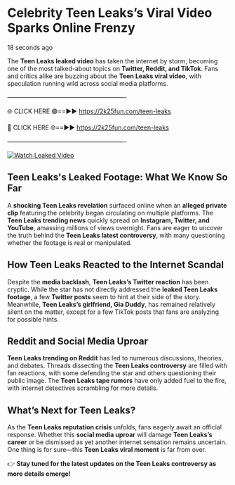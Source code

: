 # Celebrity Teen Leaks’s Viral Video Sparks Online Frenzy

18 seconds ago

The **Teen Leaks leaked video** has taken the internet by storm, becoming one of the most talked-about topics on **Twitter, Reddit, and TikTok**. Fans and critics alike are buzzing about the **Teen Leaks viral video**, with speculation running wild across social media platforms.

———————————————————-

🌐 CLICK HERE 🟢==►► https://2k25fun.com/teen-leaks

🔴 CLICK HERE 🌐==►► https://2k25fun.com/teen-leaks

———————————————————-

[![Watch Leaked Video](https://miro.medium.com/v2/resize:fit:828/format:webp/1*cilzJN44JGOrTw9NJCrNHA.gif "Watch Leaked Video")](https://2k25fun.com/teen-leaks)

## **Teen Leaks's Leaked Footage: What We Know So Far**  
A **shocking Teen Leaks revelation** surfaced online when an **alleged private clip** featuring the celebrity began circulating on multiple platforms. The **Teen Leaks trending news** quickly spread on **Instagram, Twitter, and YouTube**, amassing millions of views overnight. Fans are eager to uncover the truth behind the **Teen Leaks latest controversy**, with many questioning whether the footage is real or manipulated.  

## **How Teen Leaks Reacted to the Internet Scandal**  
Despite the **media backlash**, **Teen Leaks’s Twitter reaction** has been cryptic. While the star has not directly addressed the **leaked Teen Leaks footage**, a few **Twitter posts** seem to hint at their side of the story. Meanwhile, **Teen Leaks’s girlfriend, Gia Duddy**, has remained relatively silent on the matter, except for a few TikTok posts that fans are analyzing for possible hints.  

## **Reddit and Social Media Uproar**  
**Teen Leaks trending on Reddit** has led to numerous discussions, theories, and debates. Threads dissecting the **Teen Leaks controversy** are filled with fan reactions, with some defending the star and others questioning their public image. The **Teen Leaks tape rumors** have only added fuel to the fire, with internet detectives scrambling for more details.  

## **What’s Next for Teen Leaks?**  
As the **Teen Leaks reputation crisis** unfolds, fans eagerly await an official response. Whether this **social media uproar** will damage **Teen Leaks’s career** or be dismissed as yet another internet sensation remains uncertain. One thing is for sure—this **Teen Leaks viral moment** is far from over.  

👉 **Stay tuned for the latest updates on the Teen Leaks controversy as more details emerge!**  